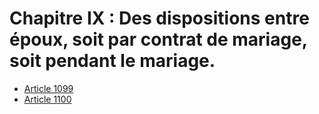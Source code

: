 # Chapitre IX : Des dispositions entre époux, soit par contrat de mariage, soit pendant le mariage.

- [Article 1099](article-1099.md)
- [Article 1100](article-1100.md)
